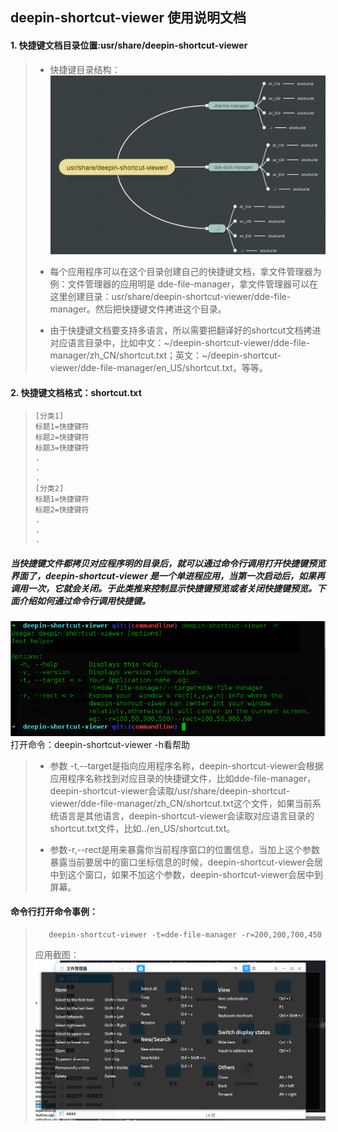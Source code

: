 ﻿
## deepin-shortcut-viewer 使用说明文档

#### 1. 快捷键文档目录位置:usr/share/deepin-shortcut-viewer
>  * 快捷键目录结构：
 >![快捷键目录结构图](./file-tree.png)              
>  * 每个应用程序可以在这个目录创建自己的快捷键文档，拿文件管理器为例：文件管理器的应用明是 dde-file-manager，拿文件管理器可以在这里创建目录：usr/share/deepin-shortcut-viewer/dde-file-manager。然后把快捷键文件拷进这个目录。
>
>  * 由于快捷键文档要支持多语言，所以需要把翻译好的shortcut文档拷进对应语言目录中，比如中文：~/deepin-shortcut-viewer/dde-file-manager/zh_CN/shortcut.txt；英文：~/deepin-shortcut-viewer/dde-file-manager/en_US/shortcut.txt，等等。


#### 2. 快捷键文档格式：shortcut.txt
>     [分类1]                                
>     标题1=快捷键符                       
>     标题2=快捷键符                
>     标题3=快捷键符                
>     .
>     .
>     .
>     [分类2]
>     标题1=快捷键符
>     标题2=快捷键符
>     .
>     .
>     . 
##### 当快捷键文件都拷贝对应程序明的目录后，就可以通过命令行调用打开快捷键预览界面了，deepin-shortcut-viewer 是一个单进程应用，当第一次启动后，如果再调用一次，它就会关闭。于此类推来控制显示快捷键预览或者关闭快捷键预览。下面介绍如何通过命令行调用快捷键。
![Alt text](./cmd.png)
打开命令：deepin-shortcut-viewer -h看帮助
> * 参数 -t,--target是指向应用程序名称，deepin-shortcut-viewer会根据应用程序名称找到对应目录的快捷键文件，比如dde-file-manager，deepin-shortcut-viewer会读取/usr/share/deepin-shortcut-viewer/dde-file-manager/zh_CN/shortcut.txt这个文件，如果当前系统语言是其他语言，deepin-shortcut-viewer会读取对应语言目录的shortcut.txt文件，比如../en_US/shortcut.txt。
>
> * 参数-r,--rect是用来暴露你当前程序窗口的位置信息，当加上这个参数暴露当前要居中的窗口坐标信息的时候，deepin-shortcut-viewer会居中到这个窗口，如果不加这个参数，deepin-shortcut-viewer会居中到屏幕。

#### 命令行打开命令事例：
>        deepin-shortcut-viewer -t=dde-file-manager -r=200,200,700,450
>
>  应用截图：
>  ![应用截图](./preview.png)
